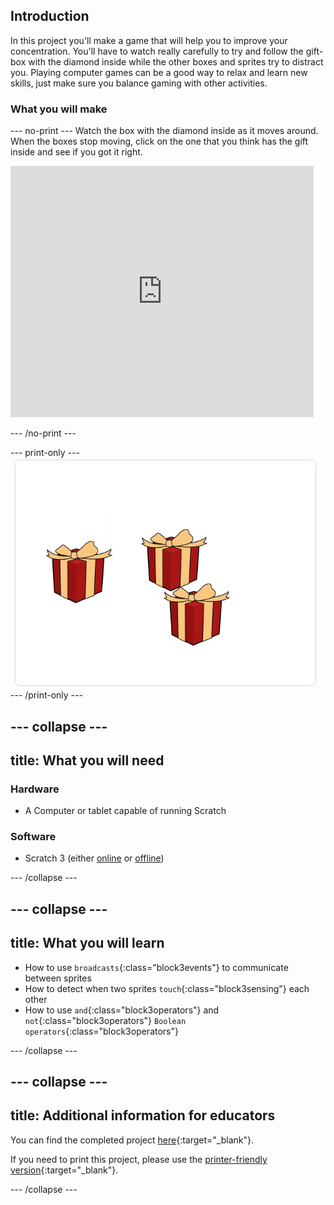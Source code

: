 ## Introduction

In this project you'll make a game that will help you to improve your concentration. You'll have to watch really carefully to try and follow the gift-box with the diamond inside while the other boxes and sprites try to distract you. Playing computer games can be a good way to relax and learn new skills, just make sure you balance gaming with other activities. 

### What you will make

--- no-print ---
Watch the box with the diamond inside as it moves around. When the boxes stop moving, click on the one that you think has the gift inside and see if you got it right.


<div class="scratch-preview">
<iframe src="https://scratch.mit.edu/projects/405012395/embed" allowtransparency="true" width="485" height="402" frameborder="0" scrolling="no" allowfullscreen></iframe>
</div>

--- /no-print ---

--- print-only ---
![Complete project](images/showcase_static.png)
--- /print-only ---

--- collapse ---
---
title: What you will need
---
### Hardware

+ A Computer or tablet capable of running Scratch

### Software

+ Scratch 3 (either [online](http://rpf.io/scratchon) or [offline](http://rpf.io/scratchoff))

--- /collapse ---

--- collapse ---
---
title: What you will learn
---

- How to use `broadcasts`{:class="block3events"} to communicate between sprites
- How to detect when two sprites `touch`{:class="block3sensing"} each other
- How to use `and`{:class="block3operators"} and `not`{:class="block3operators"} `Boolean operators`{:class="block3operators"}

--- /collapse ---

--- collapse ---
---
title: Additional information for educators
---

You can find the completed project [here](http://rpf.io/p/en/focus-on-the-prize-get){:target="_blank"}.

If you need to print this project, please use the [printer-friendly version](https://projects.raspberrypi.org/en/projects/focus-on-the-prize/print){:target="_blank"}.

--- /collapse ---
